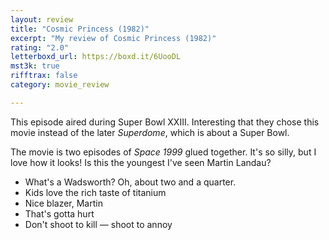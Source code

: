 ```yaml
---
layout: review
title: "Cosmic Princess (1982)"
excerpt: "My review of Cosmic Princess (1982)"
rating: "2.0"
letterboxd_url: https://boxd.it/6UooDL
mst3k: true
rifftrax: false
category: movie_review

---
```


This episode aired during Super Bowl XXIII. Interesting that they chose this movie instead of the later <i>Superdome</i>, which is about a Super Bowl.

The movie is two episodes of <i>Space 1999</i> glued together. It's so silly, but I love how it looks! Is this the youngest I've seen Martin Landau?

* What's a Wadsworth? Oh, about two and a quarter.
* Kids love the rich taste of titanium
* Nice blazer, Martin
* That's gotta hurt
* Don't shoot to kill — shoot to annoy